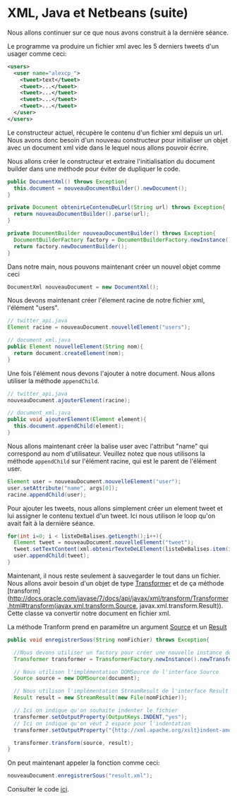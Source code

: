 # XML, Java et Netbeans (suite)

Nous allons continuer sur ce que nous avons construit à la dernière séance.

Le programme va produire un fichier xml avec les 5 derniers tweets d'un usager comme ceci:

```xml
<users>
  <user name="alexcp_">
    <tweet>text</tweet>
    <tweet>...</tweet>
    <tweet>...</tweet>
    <tweet>...</tweet>
    <tweet>...</tweet>
  </user>
</users>
```

Le constructeur actuel, récupère le contenu d'un fichier xml depuis un url.
Nous avons donc besoin d'un nouveau constructeur pour initialiser un objet avec un document xml vide dans le lequel nous allons pouvoir écrire.

Nous allons créer le constructeur et extraire l'initialisation du document builder dans une méthode pour éviter de dupliquer le code.

```java
public DocumentXml() throws Exception{
  this.document = nouveauDocumentBuilder().newDocument();
}

private Document obtenirLeContenuDeLurl(String url) throws Exception{
  return nouveauDocumentBuilder().parse(url);
}

private DocumentBuilder nouveauDocumentBuilder() throws Exception{
  DocumentBuilderFactory factory = DocumentBuilderFactory.newInstance();
  return factory.newDocumentBuilder();
}
```

Dans notre main, nous pouvons maintenant créer un nouvel objet comme ceci

```java
DocumentXml nouveauDocument = new DocumentXml();
```

Nous devons maintenant créer l'élement racine de notre fichier xml, l'élément "users".

```java
// twitter_api.java
Element racine = nouveauDocument.nouvelleElement("users");

// document_xml.java
public Element nouvelleElement(String nom){
  return document.createElement(nom);
}
```

Une fois l'élément nous devons l'ajouter à notre document.
Nous allons utiliser la méthode `appendChild`.

```java
// twitter_api.java
nouveauDocument.ajouterElement(racine);

// document_xml.java
public void ajouterElement(Element element){
  this.document.appendChild(element);
}
```

Nous allons maintenant créer la balise user avec l'attribut "name" qui correspond au nom d'utilisateur.
Veuillez notez que nous utilisons la méthode `appendChild` sur l'élément racine, qui est le parent de l'élément user.

```java
Element user = nouveauDocument.nouvelleElement("user");
user.setAttribute("name", args[0]);
racine.appendChild(user);
```

Pour ajouter les tweets, nous allons simplement créer un element tweet et lui assigner le contenu textuel d'un tweet.
Ici nous utilison le loop qu'on avait fait à la dernière séance.

```java
for(int i=0; i < listeDeBalises.getLength();i++){
  Element tweet = nouveauDocument.nouvelleElement("tweet");
  tweet.setTextContent(xml.obtenirTexteDeLElement(listeDeBalises.item(i),"text"));
  user.appendChild(tweet);
}
```

Maintenant, il nous reste seulement à sauvegarder le tout dans un fichier.
Nous allons avoir besoin d'un objet de type [Transformer](http://docs.oracle.com/javase/7/docs/api/javax/xml/transform/Transformer.html) et de ça méthode [transform](http://docs.oracle.com/javase/7/docs/api/javax/xml/transform/Transformer.html#transform(javax.xml.transform.Source, javax.xml.transform.Result)).
Cette classe va convertir notre document en fichier xml.

La méthode Tranform prend en paramêtre un argument [Source](http://docs.oracle.com/javase/7/docs/api/javax/xml/transform/Source.html) et un [Result](http://docs.oracle.com/javase/7/docs/api/javax/xml/transform/Result.html)

```java
public void enregistrerSous(String nomFichier) throws Exception{

  //Nous devons utiliser un factory pour créer une nouvelle instance de transformer
  Transformer transformer = TransformerFactory.newInstance().newTransformer();

  // Nous utilison l'implémentation DOMSource de l'interface Source
  Source source = new DOMSource(document);

  // Nous utilison l'implémentation StreamResult de l'interface Result
  Result result = new StreamResult(new File(nomFichier));

  // Ici on indique qu'on souhaite indenter le fichier
  transformer.setOutputProperty(OutputKeys.INDENT,"yes");
  // Ici on indique qu'on veut 2 espace pour l'indentation
  transformer.setOutputProperty("{http://xml.apache.org/xslt}indent-amount", "2");

  transformer.transform(source, result);
}
```

On peut maintenant appeler la fonction comme ceci:

```java 
nouveauDocument.enregistrerSous("result.xml");
```

Consulter le code [ici](https://github.com/alexcp/inf2015--twitter-api).

